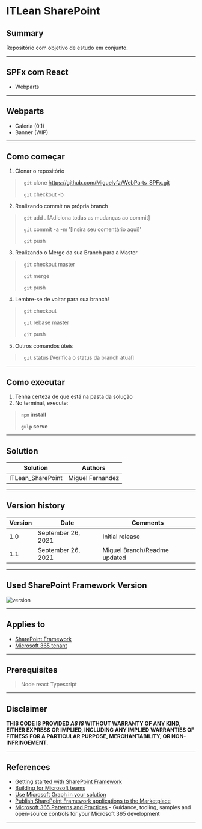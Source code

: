 # ITLean SharePoint

## Summary

Repositório com objetivo de estudo em conjunto.

---
## SPFx com React
- Webparts

---

## Webparts
- Galeria (0.1)
- Banner (WIP)

---
## Como começar

1. Clonar o repositório

  ><code> git</code> clone https://github.com/Miguelvfz/WebParts_SPFx.git
  >
  ><code> git</code> checkout -b <sua-branch-aqui>

2. Realizando commit na própria branch
  ><code> git</code> add . [Adiciona todas as mudanças ao commit]
  >
  ><code> git</code> commit -a -m '[Insira seu comentário aqui]'
  >
  ><code> git</code> push

3. Realizando o Merge da sua Branch para a Master
  ><code> git</code> checkout master
  >
  ><code> git</code> merge <sua-branch-aqui>
  >
  ><code> git</code> push

4. Lembre-se de voltar para sua branch!
  ><code> git</code> checkout <sua-branch-aqui>
  >
  ><code> git</code> rebase master
  >
  ><code> git</code> push

5. Outros comandos úteis
  ><code> git</code> status [Verifica o status da branch atual]


---
## Como executar

1. Tenha certeza de que está na pasta da solução
2. No terminal, execute:
> **<code>npm</code> install**
>
> **<code>gulp</code> serve**

---

## Solution

| Solution          | Authors          |
| ----------------- | ---------------- |
| ITLean_SharePoint | Miguel Fernandez |

---

## Version history

| Version | Date               | Comments                       |
| ------- | ------------------ | ------------------------------ |
| 1.0     | September 26, 2021 | Initial release                |
| 1.1     | September 26, 2021 | Miguel Branch/Readme updated   |

---
## Used SharePoint Framework Version

![version](https://img.shields.io/badge/version-1.13-green.svg)

---
## Applies to

- [SharePoint Framework](https://aka.ms/spfx)
- [Microsoft 365 tenant](https://docs.microsoft.com/en-us/sharepoint/dev/spfx/set-up-your-developer-tenant)

---
## Prerequisites

> Node
> react
> Typescript

---
## Disclaimer

**THIS CODE IS PROVIDED _AS IS_ WITHOUT WARRANTY OF ANY KIND, EITHER EXPRESS OR IMPLIED, INCLUDING ANY IMPLIED WARRANTIES OF FITNESS FOR A PARTICULAR PURPOSE, MERCHANTABILITY, OR NON-INFRINGEMENT.**

---

## References

- [Getting started with SharePoint Framework](https://docs.microsoft.com/en-us/sharepoint/dev/spfx/set-up-your-developer-tenant)
- [Building for Microsoft teams](https://docs.microsoft.com/en-us/sharepoint/dev/spfx/build-for-teams-overview)
- [Use Microsoft Graph in your solution](https://docs.microsoft.com/en-us/sharepoint/dev/spfx/web-parts/get-started/using-microsoft-graph-apis)
- [Publish SharePoint Framework applications to the Marketplace](https://docs.microsoft.com/en-us/sharepoint/dev/spfx/publish-to-marketplace-overview)
- [Microsoft 365 Patterns and Practices](https://aka.ms/m365pnp) - Guidance, tooling, samples and open-source controls for your Microsoft 365 development
---
